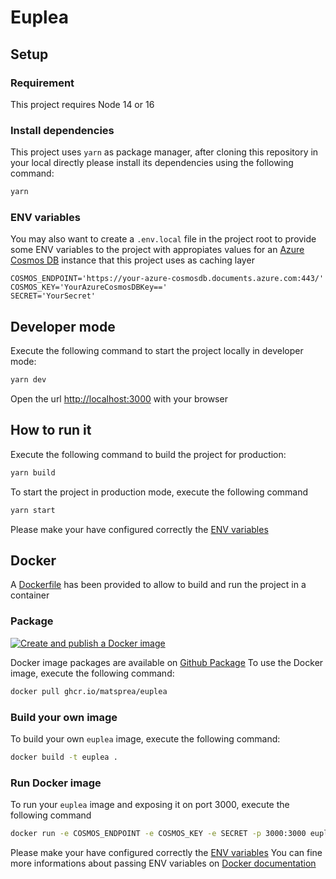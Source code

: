 # Euplea

## Setup

### Requirement

This project requires Node 14 or 16

### Install dependencies

This project uses `yarn` as package manager, after cloning this repository in your local directly please install its dependencies using the following command:

```bash
yarn
```

### ENV variables

You may also want to create a  `.env.local` file in the project root to provide some ENV variables to the project with appropiates values for an [Azure Cosmos DB](https://azure.microsoft.com/services/cosmos-db/) instance that this project uses as caching layer

```text
COSMOS_ENDPOINT='https://your-azure-cosmosdb.documents.azure.com:443/'
COSMOS_KEY='YourAzureCosmosDBKey=='
SECRET='YourSecret'
```

## Developer mode

Execute the following command to start the project locally in developer mode:

```bash
yarn dev
```

Open the url <http://localhost:3000> with your browser

## How to run it

Execute the following command to build the project for production:

```bash
yarn build
```

To start the project in production mode, execute the following command

```bash
yarn start
```

Please make your have configured correctly the [ENV variables](#env-variables)

## Docker

A [Dockerfile](./Dockerfile) has been provided to allow to build and run the project in a container

### Package

[![Create and publish a Docker image](https://github.com/matsprea/Euplea/actions/workflows/release-docker-image.yml/badge.svg)](https://github.com/matsprea/Euplea/actions/workflows/release-docker-image.yml)

Docker image packages are available on [Github Package](https://github.com/matsprea/Euplea/pkgs/container/euplea)
To use the Docker image, execute the following command:

```bash
docker pull ghcr.io/matsprea/euplea
```

### Build your own image

To build your own `euplea` image, execute the following command:

```bash
docker build -t euplea .
```

### Run Docker image

To run your `euplea` image and exposing it on port 3000, execute the following command

```bash
docker run -e COSMOS_ENDPOINT -e COSMOS_KEY -e SECRET -p 3000:3000 euplea
```

Please make your have configured correctly the [ENV variables](#env-variables)
You can fine more informations about passing ENV variables on [Docker documentation](https://docs.docker.com/engine/reference/commandline/run/#set-environment-variables--e---env---env-file)
